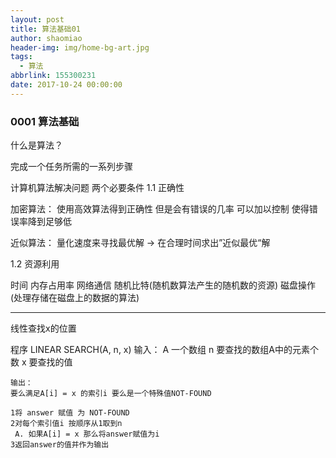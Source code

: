 ```yaml
---
layout: post
title: 算法基础01
author: shaomiao
header-img: img/home-bg-art.jpg
tags:
  - 算法
abbrlink: 155300231
date: 2017-10-24 00:00:00
---
```



### 0001 算法基础

什么是算法？

完成一个任务所需的一系列步骤

计算机算法解决问题 两个必要条件
1.1 正确性

 加密算法： 使用高效算法得到正确性 但是会有错误的几率 可以加以控制 使得错误率降到足够低

 近似算法： 量化速度来寻找最优解 -> 在合理时间求出”近似最优“解


1.2 资源利用

 时间 内存占用率 网络通信 随机比特(随机数算法产生的随机数的资源) 磁盘操作(处理存储在磁盘上的数据的算法)


------------


线性查找x的位置

程序 LINEAR SEARCH(A, n, x)
	输入：
	A 一个数组
	n 要查找的数组A中的元素个数
	x 要查找的值

	输出：
	要么满足A[i] = x 的索引i 要么是一个特殊值NOT-FOUND

	1将 answer 赋值 为 NOT-FOUND 
	2对每个索引值i 按顺序从1取到n
	 A. 如果A[i] = x 那么将answer赋值为i
	3返回answer的值并作为输出
